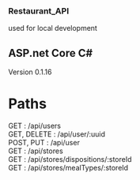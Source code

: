 ### Restaurant_API  
used for local development

## ASP.net Core C#  
Version 0.1.16

# Paths  
GET					: /api/users  
GET, DELETE			: /api/user/:uuid  
POST, PUT			: /api/user  
GET					: /api/stores  
GET					: /api/stores/dispositions/:storeId  
GET					: /api/stores/mealTypes/:storeId  